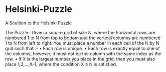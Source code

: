 # Helsinki-Puzzle
A Soultion to the Helsinki Puzzle


The Puzzle :
Given a square grid of size N, where the horizontal rows are numbered 1 to N from top to bottom and the vertical columns are numbered 1 to N from left to right. You must place a number in each cell of the N by N grid such that :-
• Each row is unique.
• Each row is exactly equal to one of the columns, however, it must not be
the column with the same index as the row.
• If X is the largest number you place in the grid, then you must also place
1,2,...,X-1, where the condition X ≤ N is satisfied.
